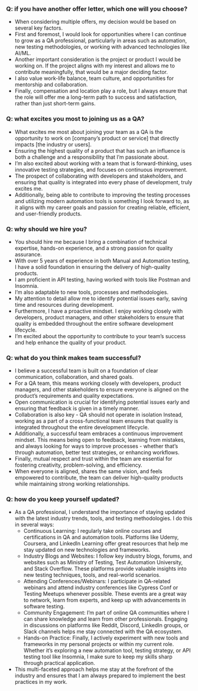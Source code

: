 ### Q: if you have another offer letter, which one will you choose?
- When considering multiple offers, my decision would be based on several key factors. 
- First and foremost, I would look for opportunities where I can continue to grow as a QA professional, 
  particularly in areas such as automation, new testing methodologies, or working with advanced technologies 
  like AI/ML.
- Another important consideration is the project or product I would be working on. If the project aligns with 
  my interest and allows me to contribute meaningfully, that would be a major deciding factor. 
- I also value work-life balance, team culture, and opportunities for mentorship and collaboration. 
- Finally, compensation and location play a role, but I always ensure that the role will offer me a long-term path 
  to success and satisfaction, rather than just short-term gains.


### Q: what excites you most to joining us as a QA?
- What excites me most about joining your team as a QA is the opportunity to work on [company’s product or service] 
  that directly impacts [the industry or users]. 
- Ensuring the highest quality of a product that has such an influence is both a challenge and a responsibility 
  that I’m passionate about.
- I’m also excited about working with a team that is forward-thinking, uses innovative testing strategies, and 
  focuses on continuous improvement. 
- The prospect of collaborating with developers and stakeholders, and ensuring that quality is integrated into every 
  phase of development, truly excites me. 
- Additionally, being able to contribute to improving the testing processes and utilizing modern automation tools is
  something I look forward to, as it aligns with my career goals and passion for creating reliable, efficient, and user-friendly products.


### Q: why should we hire you? 
- You should hire me because I bring a combination of technical expertise, hands-on experience, and a strong 
  passion for quality assurance. 
- With over 5 years of experience in both Manual and Automation testing, I have a solid foundation in ensuring 
  the delivery of high-quality products. 
- I am proficient in API testing, having worked with tools like Postman and Insomnia.
- I’m also adaptable to new tools, processes and methodologies. 
- My attention to detail allow me to identify potential issues early, saving time and resources during development.
- Furthermore, I have a proactive mindset. I enjoy working closely with developers, product managers, and 
  other stakeholders to ensure that quality is embedded throughout the entire software development lifecycle. 
- I’m excited about the opportunity to contribute to your team’s success and help enhance the quality of your product.


### Q: what do you think makes team successful?
- I believe a successful team is built on a foundation of clear communication, collaboration, and shared goals. 
- For a QA team, this means working closely with developers, product managers, and other stakeholders to ensure 
  everyone is aligned on the product’s requirements and quality expectations.
- Open communication is crucial for identifying potential issues early and ensuring that feedback is given in a 
  timely manner. 
- Collaboration is also key - QA should not operate in isolation Instead, working as a part of a cross-functional team 
  ensures that quality is integrated throughout the entire development lifecycle.
- Additionally, a successful team embraces a continuous improvement mindset. This means being open to feedback, 
  learning from mistakes, and always looking for ways to improve processes - whether that’s through automation, 
  better test strategies, or enhancing workflows. 
- Finally, mutual respect and trust within the team are essential for fostering creativity, problem-solving, 
  and efficiency.
- When everyone is aligned, shares the same vision, and feels empowered to contribute, the team can deliver 
  high-quality products while maintaining strong working relationships.


### Q: how do you keep yourself updated?
- As a QA professional, I understand the importance of staying updated with the latest industry trends, tools, 
  and testing methodologies. I do this in several ways:
  - Continuous Learning: I regularly take online courses and certifications in QA and automation tools. 
    Platforms like Udemy, Coursera, and LinkedIn Learning offer great resources that help me stay updated on new technologies and frameworks.
  - Industry Blogs and Websites: I follow key industry blogs, forums, and websites such as Ministry of Testing, 
    Test Automation University, and Stack Overflow. These platforms provide valuable insights into new testing techniques, tools, and real-world scenarios.
  - Attending Conferences/Webinars: I participate in QA-related webinars and attend industry conferences like 
    Cypress Conf or Testing Meetups whenever possible. These events are a great way to network, learn from experts, 
    and keep up with advancements in software testing.
  - Community Engagement: I’m part of online QA communities where I can share knowledge and learn from other
    professionals. Engaging in discussions on platforms like Reddit, Discord, LinkedIn groups, or Slack channels 
    helps me stay connected with the QA ecosystem.
  - Hands-on Practice: Finally, I actively experiment with new tools and frameworks in my personal projects or 
    within my current role. Whether it’s exploring a new automation tool, testing strategy, or API testing tool like Insomnia, I make sure to keep my skills sharp through practical application.
- This multi-faceted approach helps me stay at the forefront of the industry and ensures that I am always prepared 
  to implement the best practices in my work.


